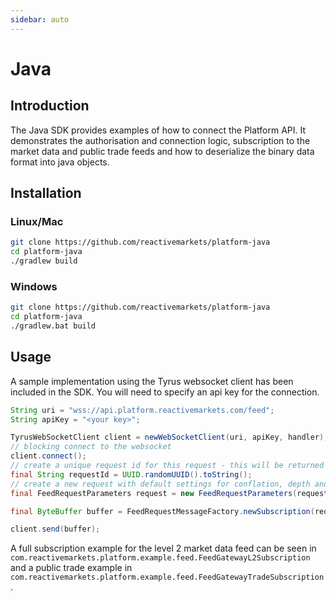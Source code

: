 ```yaml
---
sidebar: auto
---
```

# Java

## Introduction

The Java SDK provides examples of how to connect the Platform API. It demonstrates the authorisation and connection logic, subscription to the market data and public trade feeds and how to deserialize the binary data format into java objects.

## Installation

### Linux/Mac

```bash
git clone https://github.com/reactivemarkets/platform-java
cd platform-java
./gradlew build
```

### Windows

```bash
git clone https://github.com/reactivemarkets/platform-java
cd platform-java
./gradlew.bat build
```

## Usage

A sample implementation using the Tyrus websocket client has been included in the SDK. You will need to specify an api key for the connection.

```java
String uri = "wss://api.platform.reactivemarkets.com/feed";
String apiKey = "<your key>";

TyrusWebSocketClient client = newWebSocketClient(uri, apiKey, handler);
// blocking connect to the websocket
client.connect();
// create a unique request id for this request - this will be returned on the subscription Accept/Reject
final String requestId = UUID.randomUUID().toString();
// create a new request with default settings for conflation, depth and grouping
final FeedRequestParameters request = new FeedRequestParameters(requestId, "BTCUSD-CNB");

final ByteBuffer buffer = FeedRequestMessageFactory.newSubscription(request);

client.send(buffer);
```

A full subscription example for the level 2 market data feed can be seen in  `com.reactivemarkets.platform.example.feed.FeedGatewayL2Subscription` and a public trade example in `com.reactivemarkets.platform.example.feed.FeedGatewayTradeSubscription`.
